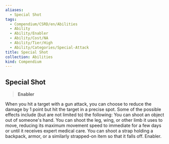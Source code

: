 ```yaml
---
aliases:
  - Special Shot
tags:
  - Compendium/CSRD/en/Abilities
  - Ability
  - Ability/Enabler
  - Ability/Cost/NA
  - Ability/Tier/High
  - Ability/Categories/Special-Attack
title: Special Shot
collection: Abilities
kind: Compendium
---
```

## Special Shot  
>**Enabler**
  
When you hit a target with a gun attack, you can choose to reduce the damage by 1 point but hit the target in a precise spot. Some of the possible effects include (but are not limited to) the following: You can shoot an object out of someone's hand. You can shoot the leg, wing, or other limb it uses to move, reducing its maximum movement speed to immediate for a few days or until it receives expert medical care. You can shoot a strap holding a backpack, armor, or a similarly strapped-on item so that it falls off. Enabler.
